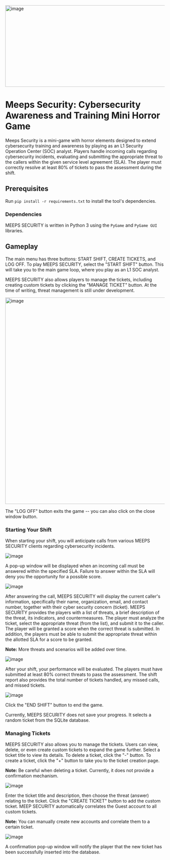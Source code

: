 <img width="730" height="257" alt="image" src="https://github.com/user-attachments/assets/84868228-75c4-49b1-8e38-4f64c34b200f" />

# Meeps Security: Cybersecurity Awareness and Training Mini Horror Game

Meeps Security is a mini-game with horror elements designed to extend cybersecurity training and awareness by playing as an L1 Security Operation Center (SOC) analyst. Players handle incoming calls regarding cybersecurity incidents, evaluating and submitting the appropriate threat to the callers within the given service level agreement (SLA). The player must correctly resolve at least 80% of tickets to pass the assessment during the shift. 

## Prerequisites

Run `pip install -r requirements.txt` to install the tool's dependencies.

### Dependencies

MEEPS SECURITY is written in Python 3 using the `PyGame` and `PyGame GUI` libraries.

## Gameplay

The main menu has three buttons: START SHIFT, CREATE TICKETS, and LOG OFF. To play MEEPS SECURITY, select the "START SHIFT" button. This will take you to the main game loop, where you play as an L1 SOC analyst. 

MEEPS SECURITY also allows players to manage the tickets, including creating custom tickets by clicking the "MANAGE TICKET" button. At the time of writing, threat management is still under development.

<img width="797" height="650" alt="image" src="https://github.com/user-attachments/assets/6bc6d817-21ba-4287-bfc4-74b4a3ba1253" />



The "LOG OFF" button exits the game -- you can also click on the close window button.

### Starting Your Shift

When starting your shift, you will anticipate calls from various MEEPS SECURITY clients regarding cybersecurity incidents. 

![image](https://github.com/UncleSocks/meeps-security-cybersecurity-awareness-and-training-game/assets/79778613/8762a4d7-10e2-48c0-86f3-4bbc45fdcddc)

A pop-up window will be displayed when an incoming call must be answered within the specified SLA. Failure to answer within the SLA will deny you the opportunity for a possible score.

![image](https://github.com/UncleSocks/meeps-security-cybersecurity-awareness-and-training-game/assets/79778613/831045de-8828-40f7-b06c-862076ae6ca0)

After answering the call, MEEPS SECURITY will display the current caller's information, specifically their name, organization, email, and contact number, together with their cyber security concern (ticket). MEEPS SECURITY provides the players with a list of threats, a brief description of the threat, its indicators, and countermeasures. The player must analyze the ticket, select the appropriate threat (from the list), and submit it to the caller. The player will be granted a score when the correct threat is submitted. In addition, the players must be able to submit the appropriate threat within the allotted SLA for a score to be granted.

**Note:** More threats and scenarios will be added over time.

![image](https://github.com/UncleSocks/meeps-security-cybersecurity-awareness-and-training-game/assets/79778613/c651298a-4344-4456-81e1-2ac5e8048382)

After your shift, your performance will be evaluated. The players must have submitted at least 80% correct threats to pass the assessment. The shift report also provides the total number of tickets handled, any missed calls, and missed tickets.

![image](https://github.com/UncleSocks/meeps-security-cybersecurity-awareness-and-training-game/assets/79778613/66c959f0-5629-427d-a11c-6ed31a68a9ff)

Click the "END SHIFT" button to end the game. 


Currently, MEEPS SECURITY does not save your progress. It selects a random ticket from the SQLite database.


### Managing Tickets

MEEPS SECURITY also allows you to manage the tickets. Users can view, delete, or even create custom tickets to expand the game further. Select a ticket title to view its details. To delete a ticket, click the "-" button. To create a ticket, click the "+" button to take you to the ticket creation page.

**Note:** Be careful when deleting a ticket. Currently, it does not provide a confirmation mechanism.

![image](https://github.com/UncleSocks/meeps-security-cybersecurity-awareness-and-training-game/assets/79778613/da17fdf0-15d8-4917-8f17-c0c8da9741f8)

Enter the ticket title and description, then choose the threat (answer) relating to the ticket. Click the "CREATE TICKET" button to add the custom ticket. MEEP SECURITY automatically correlates the Guest account to all custom tickets.

**Note:** You can manually create new accounts and correlate them to a certain ticket.

![image](https://github.com/UncleSocks/meeps-security-cybersecurity-awareness-and-training-game/assets/79778613/6358106d-63f7-4106-b264-01f97c89a3ea)

A confirmation pop-up window will notify the player that the new ticket has been successfully inserted into the database.



